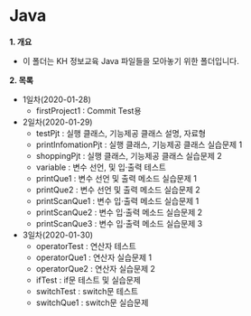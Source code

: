 # Java

**1. 개요**
- 이 폴더는 KH 정보교육 Java 파일들을 모아놓기 위한 폴더입니다.

**2. 목록**
- 1일차(2020-01-28)
  - firstProject1 : Commit Test용
- 2일차(2020-01-29)
  - testPjt : 실행 클래스, 기능제공 클래스 설명, 자료형
  - printInfomationPjt : 실행 클래스, 기능제공 클래스 실습문제 1
  - shoppingPjt : 실행 클래스, 기능제공 클래스 실습문제 2
  - variable : 변수 선언, 및 입·출력 테스트
  - printQue1 : 변수 선언 및 출력 메소드 실습문제 1
  - printQue2 : 변수 선언 및 출력 메소드 실습문제 2
  - printScanQue1 : 변수 입·출력 메소드 실습문제 1
  - printScanQue2 : 변수 입·출력 메소드 실습문제 2
  - printScanQue3 : 변수 입·출력 메소드 실습문제 3
- 3일차(2020-01-30)
  - operatorTest : 연산자 테스트
  - operatorQue1 : 연산자 실습문제 1
  - operatorQue2 : 연산자 실습문제 2
  - ifTest : if문 테스트 및 실습문제
  - switchTest : switch문 테스트
  - switchQue1 : switch문 실습문제
